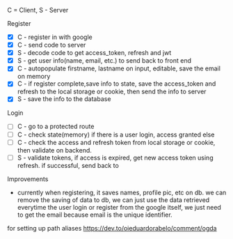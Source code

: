 C = Client, S - Server

Register

- [x] C - register in with google
- [x] C - send code to server
- [x] S - decode code to get access_token, refresh and jwt
- [x] S - get user info(name, email, etc.) to send back to front end
- [x] C - autopopulate firstname, lastname on input, editable, save the email on memory
- [x] C - if register complete,save info to state, save the access_token and refresh to the local storage or cookie, then send the info to server
- [x] S - save the info to the database

Login

- [ ] C - go to a protected route
- [ ] C - check state(memory) if there is a user login, access granted else
- [ ] C - check the access and refresh token from local storage or cookie, then validate on backend.
- [ ] S - validate tokens, if access is expired, get new access token using refresh. if successful, send back to

Improvements

- currently when registering, it saves names, profile pic, etc on db. we can remove the saving of data to db, we can just use the data retrieved everytime the user login or register from the google itself, we just need to get the email because email is the unique identifier.

for setting up path aliases
https://dev.to/oieduardorabelo/comment/ogda
